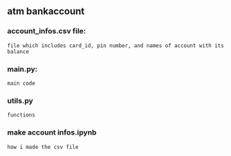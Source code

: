 ## atm bankaccount

### account_infos.csv file:

    file which includes card_id, pin number, and names of account with its balance

### main.py:

    main code
    
### utils.py
    
    functions
    
### make account infos.ipynb

    how i made the csv file



```python

```

